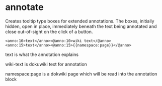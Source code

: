 # annotate
Creates tooltip type boxes for extended annotations.  The boxes, initially hidden, 
open in place, immediately beneath the text being annotated and close out-of-sight
on the click of a button.
```
<anno:10>text</anno><@anno:10>wiki text</@anno>
<anno:15>text</anno><@anno:15>{{namespace:page}}</@anno> 
```
  text is what the annotation explains
  
  wiki-text is dokuwiki text for annotation
  
  namespace:page is a dokwiki page which will be read into the annotation block
